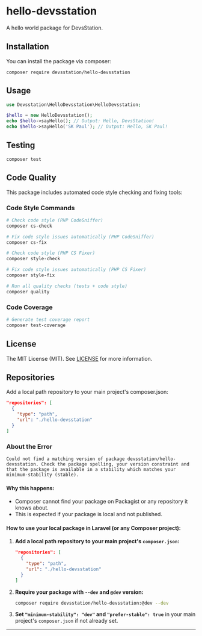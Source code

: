 # hello-devsstation

A hello world package for DevsStation.

## Installation

You can install the package via composer:

```
composer require devsstation/hello-devsstation
```

## Usage

```php
use Devsstation\HelloDevsstation\HelloDevsstation;

$hello = new HelloDevsstation();
echo $hello->sayHello(); // Output: Hello, DevsStation!
echo $hello->sayHello('SK Paul'); // Output: Hello, SK Paul!
```

## Testing

```
composer test
```

## Code Quality

This package includes automated code style checking and fixing tools:

### Code Style Commands

```bash
# Check code style (PHP CodeSniffer)
composer cs-check

# Fix code style issues automatically (PHP CodeSniffer)
composer cs-fix

# Check code style (PHP CS Fixer)
composer style-check

# Fix code style issues automatically (PHP CS Fixer)
composer style-fix

# Run all quality checks (tests + code style)
composer quality
```

### Code Coverage

```bash
# Generate test coverage report
composer test-coverage
```

## License

The MIT License (MIT). See [LICENSE](LICENSE) for more information.

## Repositories

Add a local path repository to your main project's composer.json:

```json
"repositories": [
  {
    "type": "path",
    "url": "./hello-devsstation"
  }
]
```

### About the Error

```
Could not find a matching version of package devsstation/hello-devsstation. Check the package spelling, your version constraint and that the package is available in a stability which matches your minimum-stability (stable).
```

#### Why this happens:

- Composer cannot find your package on Packagist or any repository it knows about.
- This is expected if your package is local and not published.

#### How to use your local package in Laravel (or any Composer project):

1. **Add a local path repository to your main project's `composer.json`:**

   ```json
   "repositories": [
     {
       "type": "path",
       "url": "./hello-devsstation"
     }
   ]
   ```
2. **Require your package with `--dev` and `@dev` version:**

   ```sh
   composer require devsstation/hello-devsstation:@dev --dev
   ```
3. **Set `"minimum-stability": "dev"` and `"prefer-stable": true`** in your main project's `composer.json` if not already set.

---
